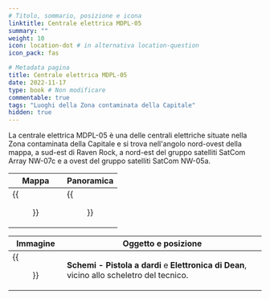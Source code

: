 ```yaml
---
# Titolo, sommario, posizione e icona
linktitle: Centrale elettrica MDPL-05
summary: ""
weight: 10
icon: location-dot # in alternativa location-question
icon_pack: fas

# Metadata pagina
title: Centrale elettrica MDPL-05
date: 2022-11-17
type: book # Non modificare
commentable: true
tags: "Luoghi della Zona contaminata della Capitale"
hidden: true
---
```




La centrale elettrica MDPL-05 è una delle centrali elettriche situate nella Zona contaminata della Capitale e si trova nell'angolo nord-ovest della mappa, a sud-est di Raven Rock, a nord-est del gruppo satelliti SatCom Array NW-07c e a ovest del gruppo satelliti SatCom NW-05a.

| Mappa                                  | Panoramica                                    |
| -------------------------------------- | --------------------------------------------- |
| {{<figure src="fo3/MDPL_05_PS_loc.webp">}} | {{<figure src="fo3/MDPL-05_Power_Station.webp">}} |

| Immagine                                                           | Oggetto e posizione                                                                        |
| ------------------------------------------------------------------ | ------------------------------------------------------------------------------------------ |
| {{<figure src="fo3/Power_Station_MDPL-_05_Dart_gun_schematics.webp">}} | **Schemi - Pistola a dardi** e **Elettronica di Dean**, vicino allo scheletro del tecnico. |



